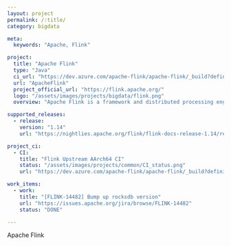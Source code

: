 ```yaml
---
layout: project
permalink: /:title/
category: bigdata

meta:
  keywords: "Apache, Flink"

project:
  title: "Apache Flink"
  type: "Java"
  ci_url: "https://dev.azure.com/apache-flink/apache-flink/_build?definitionId=2"
  url: "ApacheFlink"
  project_official_url: "https://flink.apache.org/"
  logo: "/assets/images/projects/bigdata/flink.png"
  overview: "Apache Flink is a framework and distributed processing engine for stateful computations over unbounded and bounded data streams. Flink has been designed to run in all common cluster environments, perform computations at in-memory speed and at any scale."

supported_releases:
  - release:
    version: "1.14"
    url: "https://nightlies.apache.org/flink/flink-docs-release-1.14/release-notes/flink-1.14/"

project_ci:
  - CI:
    title: "Flink Upstream AArch64 CI"
    status: "/assets/images/projects/common/CI_status.png"
    url: "https://dev.azure.com/apache-flink/apache-flink/_build?definitionId=2"

work_items:
  - work:
    title: "[FLINK-14482] Bump up rocksdb version"
    url: "https://issues.apache.org/jira/browse/FLINK-14482"
    status: "DONE"

---
```


<p>Apache Flink</p>

